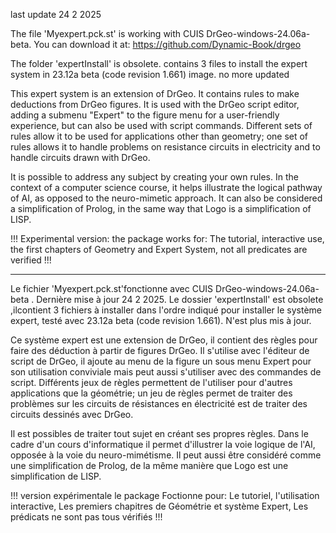 
last update 24 2 2025

The file 'Myexpert.pck.st' is working with CUIS DrGeo-windows-24.06a-beta.
You can download it at: https://github.com/Dynamic-Book/drgeo

The folder 'expertInstall' is obsolete. contains 3 files to install the expert system in 23.12a beta (code revision 1.661)  image.
no more updated

This expert system is an extension of DrGeo. It contains rules to make deductions from DrGeo figures. It is used with the DrGeo script editor, adding a submenu "Expert" to the figure menu for a user-friendly experience, but can also be used with script commands. Different sets of rules allow it to be used for applications other than geometry; one set of rules allows it to handle problems on resistance circuits in electricity and to handle circuits drawn with DrGeo.

It is possible to address any subject by creating your own rules. In the context of a computer science course, it helps illustrate the logical pathway of AI, as opposed to the neuro-mimetic approach. It can also be considered a simplification of Prolog, in the same way that Logo is a simplification of LISP.

!!! Experimental version: the package works for: The tutorial, interactive use, the first chapters of Geometry and Expert System, not all predicates are verified !!!

********************************************************************************************************************************

Le fichier 'Myexpert.pck.st'fonctionne avec CUIS DrGeo-windows-24.06a-beta .
Dernière mise à jour 24 2 2025.
Le dossier 'expertInstall' est obsolete ,ilcontient 3 fichiers à installer dans l'ordre indiqué pour installer le système expert, testé avec 23.12a beta (code revision 1.661). N'est plus mis à jour.

  
Ce système expert est une extension de DrGeo, il contient des règles pour faire des déduction à partir de figures DrGeo.
Il s'utilise avec l'éditeur de script de DrGeo, il ajoute au menu de la figure un sous menu Expert pour son  utilisation conviviale mais peut aussi s'utiliser avec des commandes de script.
Différents jeux de règles permettent de l'utiliser pour d'autres applications que la géométrie; un jeu de règles permet de traiter des problèmes sur les circuits de résistances en électricité est
de traiter des circuits dessinés avec DrGeo.

Il est possibles de traiter tout sujet en créant ses propres règles.
Dans le cadre d'un cours d'informatique il permet d'illustrer la voie logique de l'AI, opposée à la voie du neuro-mimétisme.
Il peut aussi être  considéré  comme une simplification de Prolog, de la même manière que Logo est une simplification de LISP.


!!! version expérimentale  le package Foctionne pour:
  Le tutoriel,
  l'utilisation interactive,
  Les premiers chapitres de Géométrie et système Expert,
  Les prédicats ne sont pas tous vérifiés !!!
